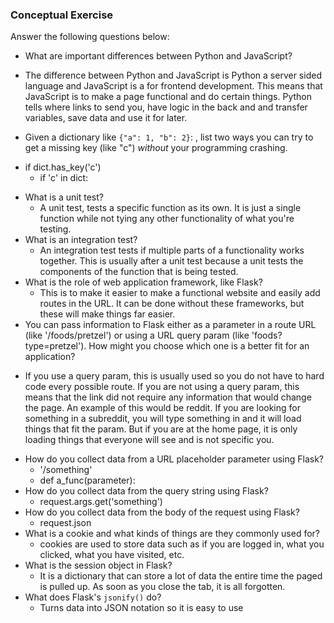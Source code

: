 ### Conceptual Exercise

Answer the following questions below:

- What are important differences between Python and JavaScript?
* The difference between Python and JavaScript is Python a server sided language and JavaScript is a for frontend development. This means that JavaScript is to make a page functional and do certain things. Python tells where links to send you, have logic in the back and and transfer variables, save data and use it for later.
- Given a dictionary like ``{"a": 1, "b": 2}``: , list two ways you
  can try to get a missing key (like "c") *without* your programming
  crashing.
* if dict.has_key('c')
  * if  'c' in dict:
- What is a unit test?
  * A unit test, tests a specific function as its own. It is just a single function while not tying any other functionality of what you're testing.
- What is an integration test?
  * An integration test tests if multiple parts of a functionality works together. This is usually after a unit test because a unit tests the components of the function that is being tested.
- What is the role of web application framework, like Flask?
  * This is to make it easier to make a functional website and easily add routes in the URL. It can be done without these frameworks, but these will make things far easier.
- You can pass information to Flask either as a parameter in a route URL
  (like '/foods/pretzel') or using a URL query param (like
  'foods?type=pretzel'). How might you choose which one is a better fit
  for an application?
* If you use a query param, this is usually used so you do not have to hard code every possible route. If you are not using a query param, this means that the link did not require any information that would change the page. An example of this would be reddit. If you are looking for something in a subreddit, you will type something in and it will load things that fit the param. But if you are at the home page, it is only loading things that everyone will see and is not specific you. 
- How do you collect data from a URL placeholder parameter using Flask?
  * '/something<parameter>'
  * def a_func(parameter):
- How do you collect data from the query string using Flask?
  * request.args.get('something')
- How do you collect data from the body of the request using Flask?
  * request.json
- What is a cookie and what kinds of things are they commonly used for?
  * cookies are used to store data such as if you are logged in, what you clicked, what you have visited, etc.
- What is the session object in Flask?
  * It is a dictionary that can store a lot of data the entire time the paged is pulled up. As soon as you close the tab, it is all forgotten. 
- What does Flask's `jsonify()` do?
  * Turns data into JSON notation so it is easy to use
